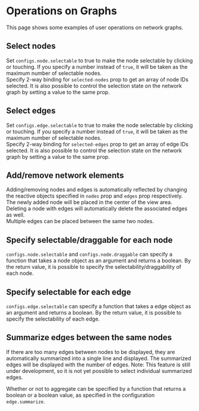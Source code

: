 # Operations on Graphs

This page shows some examples of user operations on network graphs.

## Select nodes

Set `configs.node.selectable` to true to make the node selectable by
clicking or touching.
If you specify a number instead of `true`, it will be taken as the
maximum number of selectable nodes.  
Specify 2-way binding for `selected-nodes` prop to get an array of
node IDs selected. It is also possible to control the selection state
on the network graph by setting a value to the same prop.

<demo-tabs :use-data="true" hint="To select multiple nodes, Shift+click or hold down the selected node and tap another node.">
<template v-slot:demo>
  <DemoSelectNodes />
</template>
<template v-slot:source>

  <<< @/.vitepress/components/03_operation/01/SelectNodes.vue{8-13,57}

</template>
<template v-slot:data>

  <<< @/.vitepress/components/03_operation/01/data.ts

</template>
</demo-tabs>

## Select edges

Set `configs.edge.selectable` to true to make the node selectable by
clicking or touching.
If you specify a number instead of `true`, it will be taken as the
maximum number of selectable nodes.  
Specify 2-way binding for `selected-edges` prop to get an array of
edge IDs selected. It is also possible to control the selection state
on the network graph by setting a value to the same prop.

<demo-tabs :use-data="true" hint="To select multiple edges, Shift+click or hold down the selected edge and tap another edge.">
<template v-slot:demo>
  <DemoSelectEdges />
</template>
<template v-slot:source>

  <<< @/.vitepress/components/03_operation/02/SelectEdges.vue{8-13,63}

</template>
<template v-slot:data>

  <<< @/.vitepress/components/03_operation/02/data.ts

</template>
</demo-tabs>


## Add/remove network elements

Adding/removing nodes and edges is automatically reflected by changing
the reactive objects specified in `nodes` prop and `edges` prop respectively.  
The newly added node will be placed in the center of the view area.  
Deleting a node with edges will automatically delete the associated edges as well.  
Multiple edges can be placed between the same two nodes.

<demo-tabs :use-data="true">
<template v-slot:demo>
  <DemoAddElements />
</template>
<template v-slot:source>

  <<< @/.vitepress/components/03_operation/03/AddElements.vue{14-39}

</template>
<template v-slot:data>

  <<< @/.vitepress/components/03_operation/03/data.ts

</template>
</demo-tabs>


## Specify selectable/draggable for each node

`configs.node.selectable` and `configs.node.draggable` can specify a
function that takes a node object as an argument and returns a boolean.
By the return value, it is possible to specify the selectability/draggability
of each node.

<demo-tabs :use-data="true">
<template v-slot:demo>
  <DemoNodeSelectable />
</template>
<template v-slot:source>

  <<< @/.vitepress/components/03_operation/04/NodeSelectable.vue{8-13}

</template>
<template v-slot:data>

  <<< @/.vitepress/components/03_operation/04/data.ts

</template>
</demo-tabs>


## Specify selectable for each edge

`configs.edge.selectable` can specify a function that takes a edge
object as an argument and returns a boolean.
By the return value, it is possible to specify the selectability of
each edge.

<demo-tabs :use-data="true" hint="The edge of [N1=N3] is set to be unselectable">
<template v-slot:demo>
  <DemoEdgeSelectable />
</template>
<template v-slot:source>

  <<< @/.vitepress/components/03_operation/05/EdgeSelectable.vue{14}

</template>
<template v-slot:data>

  <<< @/.vitepress/components/03_operation/05/data.ts

</template>
</demo-tabs>


## Summarize edges between the same nodes

If there are too many edges between nodes to be displayed, they are
automatically summarized into a single line and displayed.
The summarized edges will be displayed with the number of edges.
Note: This feature is still under development, so it is not yet
possible to select individual summarized edges.

<demo-tabs :use-data="true">
<template v-slot:demo>
  <DemoSummarizeEdges />
</template>
<template v-slot:source>

  <<< @/.vitepress/components/03_operation/06/SummarizeEdges.vue

</template>
<template v-slot:data>

  <<< @/.vitepress/components/03_operation/06/data.ts

</template>
</demo-tabs>

Whether or not to aggregate can be specified by a function that
returns a boolean or a boolean value, as specified in the
configuration `edge.summarize`.

<script setup>
import DemoSelectNodes from "../.vitepress/components/03_operation/01/SelectNodes.vue"
import DemoSelectEdges from "../.vitepress/components/03_operation/02/SelectEdges.vue"
import DemoAddElements from "../.vitepress/components/03_operation/03/AddElements.vue"
import DemoNodeSelectable from "../.vitepress/components/03_operation/04/NodeSelectable.vue"
import DemoEdgeSelectable from "../.vitepress/components/03_operation/05/EdgeSelectable.vue"
import DemoSummarizeEdges from "../.vitepress/components/03_operation/06/SummarizeEdges.vue"
</script>
